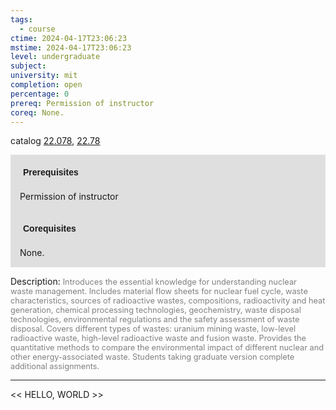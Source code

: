 ```yaml
---
tags:
  - course
ctime: 2024-04-17T23:06:23
mstime: 2024-04-17T23:06:23
level: undergraduate
subject: 
university: mit
completion: open
percentage: 0
prereq: Permission of instructor
coreq: None.
---
```


catalog [22.078](http://student.mit.edu/catalog/m22a.html#22.078), [22.78](http://student.mit.edu/catalog/m22c.html#22.78)

<span style="display: block; padding: 15px; background-color: rgb(100, 100, 100, 0.2);"><font id="m_prereq2740_0" style="display: block; font-family: Arial, sans-serif; font-weight: bold; padding: 5px">Prerequisites</font><br><span id="prereq2740_0">Permission of instructor</span></span>
<span style="display: block; padding: 15px; background-color: rgb(100, 100, 100, 0.2);"><font id="m_coreq2740_0" style="display: block; font-family: Arial, sans-serif; font-weight: bold; padding: 5px">Corequisites</font><br><span id="coreq2740_0">None.</span></span>

<font style="">Description:</font>
<font style="color: grey; font-size: 0.8rem;">Introduces the essential knowledge for understanding nuclear waste management. Includes material flow sheets for nuclear fuel cycle, waste characteristics, sources of radioactive wastes, compositions, radioactivity and heat generation, chemical processing technologies, geochemistry, waste disposal technologies, environmental regulations and the safety assessment of waste disposal. Covers different types of wastes: uranium mining waste, low-level radioactive waste, high-level radioactive waste and fusion waste. Provides the quantitative methods to compare the environmental impact of different nuclear and other energy-associated waste. Students taking graduate version complete additional assignments.</font>



---

<< HELLO, WORLD >>
